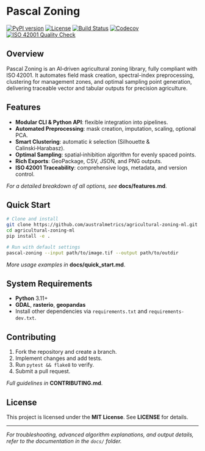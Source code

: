 # Pascal Zoning

[![PyPI version](https://img.shields.io/pypi/v/pascal-zoning)](https://pypi.org/project/pascal-zoning/) 
[![License](https://img.shields.io/github/license/australmetrics/agricultural-zoning-ml)](https://github.com/australmetrics/agricultural-zoning-ml/blob/main/LICENSE) 
[![Build Status](https://img.shields.io/github/actions/workflow/status/australmetrics/agricultural-zoning-ml/validate-manifest.yml)](https://github.com/australmetrics/agricultural-zoning-ml/actions/workflows/validate-manifest.yml)
[![Codecov](https://img.shields.io/codecov/c/github/australmetrics/agricultural-zoning-ml?logo=codecov)](https://codecov.io/gh/australmetrics/agricultural-zoning-ml)
[![ISO 42001 Quality Check](https://img.shields.io/badge/ISO-42001-compliant-brightgreen)](https://australmetrics.cl/compliance/iso42001)


## Overview

Pascal Zoning is an AI‑driven agricultural zoning library, fully compliant with ISO 42001. It automates field mask creation, spectral-index preprocessing, clustering for management zones, and optimal sampling point generation, delivering traceable vector and tabular outputs for precision agriculture.

## Features

* **Modular CLI & Python API**: flexible integration into pipelines.
* **Automated Preprocessing**: mask creation, imputation, scaling, optional PCA.
* **Smart Clustering**: automatic *k* selection (Silhouette & Calinski‑Harabasz).
* **Optimal Sampling**: spatial‑inhibition algorithm for evenly spaced points.
* **Rich Exports**: GeoPackage, CSV, JSON, and PNG outputs.
* **ISO 42001 Traceability**: comprehensive logs, metadata, and version control.

*For a detailed breakdown of all options, see* **docs/features.md**.

## Quick Start

```bash
# Clone and install
git clone https://github.com/australmetrics/agricultural-zoning-ml.git
cd agricultural-zoning-ml
pip install -e .

# Run with default settings
pascal-zoning --input path/to/image.tif --output path/to/outdir
```

*More usage examples in* **docs/quick\_start.md**.

## System Requirements

* **Python** 3.11+
* **GDAL**, **rasterio**, **geopandas**
* Install other dependencies via `requirements.txt` and `requirements-dev.txt`.

## Contributing

1. Fork the repository and create a branch.
2. Implement changes and add tests.
3. Run `pytest && flake8` to verify.
4. Submit a pull request.

*Full guidelines in* **CONTRIBUTING.md**.

## License

This project is licensed under the **MIT License**. See **LICENSE** for details.

---

*For troubleshooting, advanced algorithm explanations, and output details, refer to the documentation in the `docs/` folder.*

